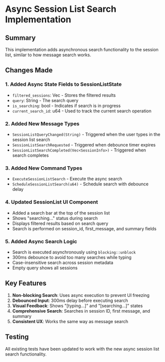 # Async Session List Search Implementation

## Summary

This implementation adds asynchronous search functionality to the session list, similar to how message search works.

## Changes Made

### 1. Added Async State Fields to SessionListState
- `filtered_sessions`: Vec<SessionInfo> - Stores the filtered results
- `query`: String - The search query
- `is_searching`: bool - Indicates if search is in progress
- `current_search_id`: u64 - Used to track the current search operation

### 2. Added New Message Types
- `SessionListQueryChanged(String)` - Triggered when the user types in the session list search
- `SessionListSearchRequested` - Triggered when debounce timer expires
- `SessionListSearchCompleted(Vec<SessionInfo>)` - Triggered when search completes

### 3. Added New Command Types
- `ExecuteSessionListSearch` - Execute the async search
- `ScheduleSessionListSearch(u64)` - Schedule search with debounce delay

### 4. Updated SessionList UI Component
- Added a search bar at the top of the session list
- Shows "searching..." status during search
- Displays filtered results based on search query
- Search is performed on session_id, first_message, and summary fields

### 5. Added Async Search Logic
- Search is executed asynchronously using `blocking::unblock`
- 300ms debounce to avoid too many searches while typing
- Case-insensitive search across session metadata
- Empty query shows all sessions

## Key Features

1. **Non-blocking Search**: Uses async execution to prevent UI freezing
2. **Debounced Input**: 300ms delay before executing search
3. **Visual Feedback**: Shows "[typing...]" and "[searching...]" states
4. **Comprehensive Search**: Searches in session ID, first message, and summary
5. **Consistent UX**: Works the same way as message search

## Testing

All existing tests have been updated to work with the new async session list search functionality.